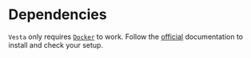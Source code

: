 # Dependencies

`Vesta` only requires [`Docker`](https://www.docker.com/) to work. Follow the [official](https://docs.docker.com/engine/install/) documentation to install and check your setup.
